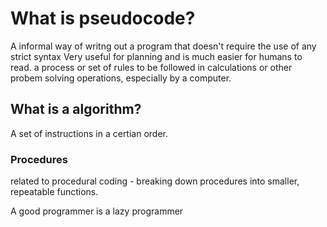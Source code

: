 # What is pseudocode?

A informal way of writng out a program that doesn't require the use of any strict syntax
Very useful for planning and is much easier for humans to read.
a process or set of rules to be followed in calculations or other probem solving operations,
especially by a computer.

## What is a algorithm?

A set of instructions in a certian order.

### Procedures

related to procedural coding - breaking down procedures into smaller, repeatable functions.

A good programmer is a lazy programmer
